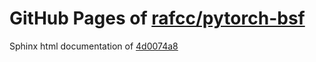 GitHub Pages of [rafcc/pytorch-bsf](https://github.com/rafcc/pytorch-bsf.git)
===
Sphinx html documentation of [4d0074a8](https://github.com/rafcc/pytorch-bsf/tree/4d0074a89f1c5be9473a3c6bb75963e80245a230)
